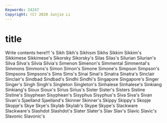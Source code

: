 ```yaml
---
Keywords: 24247
Copyright: (C) 2020 Junjie Li
---
```


# title

Write contents here!!!
's 
Sikh 
Sikh's 
Sikhism 
Sikhs 
Sikkim 
Sikkim's 
Sikkimese
Sikkimese's 
Sikorsky 
Sikorsky's 
Silas 
Silas's 
Silurian 
Silurian's 
Silva 
Silva's 
Silvia
Silvia's 
Simenon 
Simenon's 
Simmental 
Simmental's 
Simmons 
Simmons's 
Simon 
Simon's 
Simone
Simone's 
Simpson 
Simpson's 
Simpsons 
Simpsons's 
Sims 
Sims's 
Sinai 
Sinai's 
Sinatra
Sinatra's 
Sinclair 
Sinclair's 
Sindbad 
Sindbad's 
Sindhi 
Sindhi's 
Singapore 
Singapore's 
Singer
Singer's 
Singh 
Singh's 
Singleton 
Singleton's 
Sinhalese 
Sinhalese's 
Sinkiang 
Sinkiang's 
Sioux
Sioux's 
Sirius 
Sirius's 
Sister 
Sister's 
Sisters 
Sistine 
Sistine's 
Sisyphean 
Sisyphean's
Sisyphus 
Sisyphus's 
Siva 
Siva's 
Sivan 
Sivan's 
Sjaelland 
Sjaelland's 
Skinner 
Skinner's
Skippy 
Skippy's 
Skopje 
Skopje's 
Skye 
Skye's 
Skylab 
Skylab's 
Skype 
Skype's
Slackware 
Slackware's 
Slashdot 
Slashdot's 
Slater 
Slater's 
Slav 
Slav's 
Slavic 
Slavic's
Slavonic 
Slavonic's 
